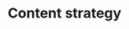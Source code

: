 ---
title: Content strategy
intro: "Planning the creation, publication, and governance of useful, usable content."
layout: listing
---